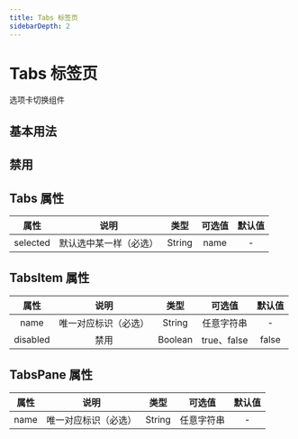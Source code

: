 ```yaml
---
title: Tabs 标签页
sidebarDepth: 2
---
```

# Tabs 标签页 
选项卡切换组件

## 基本用法
<ClientOnly>
<tabs-demo/>
</ClientOnly>

## 禁用
<ClientOnly>
<tabs-disable/>
</ClientOnly>

## Tabs 属性
|   属性   |       说明       |  类型  | 可选值 | 默认值 |
| :------: | :--------------: | :----: | :----: | :----: |
| selected | 默认选中某一样（必选） | String |  name  | - |

## TabsItem 属性
|   属性   |         说明         |  类型   |   可选值    | 默认值 |
| :------: | :------------------: | :-----: | :---------: | :----: |
|   name   | 唯一对应标识（必选） | String  | 任意字符串  |  - |
| disabled |         禁用         | Boolean | true、false | false  |

## TabsPane 属性
| 属性  |         说明         |  类型  |   可选值   | 默认值 |
| :---: | :------------------: | :----: | :--------: | :----: |
| name  | 唯一对应标识（必选） | String | 任意字符串 |  - |